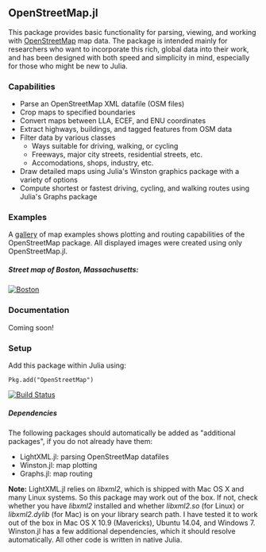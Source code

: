 ## OpenStreetMap.jl

This package provides basic functionality for parsing, viewing, and working with [OpenStreetMap](http://www.openstreetmap.org) map data. The package is intended mainly for researchers who want to incorporate this rich, global data into their work, and has been designed with both speed and simplicity in mind, especially for those who might be new to Julia.

### Capabilities
* Parse an OpenStreetMap XML datafile (OSM files)
* Crop maps to specified boundaries
* Convert maps between LLA, ECEF, and ENU coordinates
* Extract highways, buildings, and tagged features from OSM data
* Filter data by various classes
  * Ways suitable for driving, walking, or cycling
  * Freeways, major city streets, residential streets, etc.
  * Accomodations, shops, industry, etc.
* Draw detailed maps using Julia's Winston graphics package with a variety of options
* Compute shortest or fastest driving, cycling, and walking routes using Julia's Graphs package

### Examples
A [gallery](http://imgur.com/a/28l5K) of map examples shows plotting and routing capabilities of the OpenStreetMap package. All displayed images were created using only OpenStreetMap.jl.
##### Street map of Boston, Massachusetts:
[![Boston](http://i.imgur.com/1pofvuP.png)](http://imgur.com/a/28l5K#0)

### Documentation
Coming soon!

### Setup

Add this package within Julia using:
```
Pkg.add("OpenStreetMap")
```
[![Build Status](https://travis-ci.org/tedsteiner/OpenStreetMap.jl.png)](https://travis-ci.org/tedsteiner/OpenStreetMap.jl)
##### Dependencies
The following packages should automatically be added as "additional packages", if you do not already have them:
* LightXML.jl: parsing OpenStreetMap datafiles
* Winston.jl: map plotting
* Graphs.jl: map routing

**Note:** LightXML.jl relies on *libxml2*, which is shipped with Mac OS X and many Linux systems. So this package may work out of the box. If not, check whether you have *libxml2* installed and whether *libxml2.so* (for Linux) or *libxml2.dylib* (for Mac) is on your library search path. I have tested it to work out of the box in Mac OS X 10.9 (Mavericks), Ubuntu 14.04, and Windows 7. Winston.jl has a few additional dependencies, which it should resolve automatically. All other code is written in native Julia.

